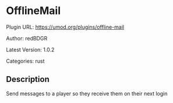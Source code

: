 # OfflineMail

Plugin URL: https://umod.org/plugins/offline-mail

Author: redBDGR

Latest Version: 1.0.2

Categories: rust

## Description

Send messages to a player so they receive them on their next login
